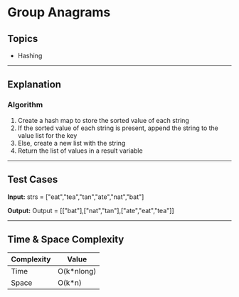 # Group Anagrams

## Topics
- Hashing

---

## Explanation

### Algorithm

1. Create a hash map to store the sorted value of each string
2. If the sorted value of each string is present, append the string to the value list for the key
3. Else, create a new list with the string
4. Return the list of values in a result variable

---

## Test Cases

**Input:** strs = ["eat","tea","tan","ate","nat","bat"]

**Output:** Output = [["bat"],["nat","tan"],["ate","eat","tea"]]

--- 

## Time & Space Complexity

| Complexity | Value |
|------------|-------|
| Time       | O(k*nlong)  |
| Space      | O(k*n)  |



